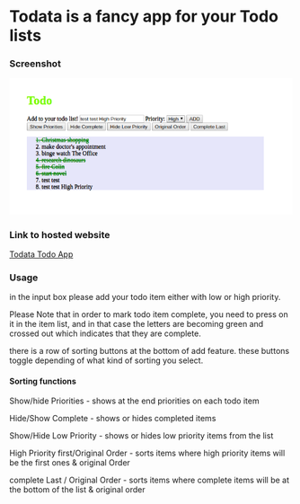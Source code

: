 # Todata is a fancy app for your Todo lists

### Screenshot

![screenshot](assets/visual_representation.png)

### Link to hosted website

[Todata Todo App](https://edmontdantes.github.io/todata/)

### Usage

in the input box please add your todo item either with low or high priority.

Please Note that in order to mark todo item complete, you need to press on it in the item list, and in that case the letters are becoming green and crossed out which indicates that they are complete.

there is a row of sorting buttons at the bottom of add feature.
these buttons toggle depending of what kind of sorting you select.

#### Sorting functions
Show/hide Priorities - shows at the end priorities on each todo item

Hide/Show Complete - shows or hides completed items

Show/Hide Low Priority - shows or hides low priority items from the list

High Priority first/Original Order - sorts items where high priority items will be the first ones & original Order

complete Last / Original Order - sorts items where complete items will be at the bottom of the list & original order
